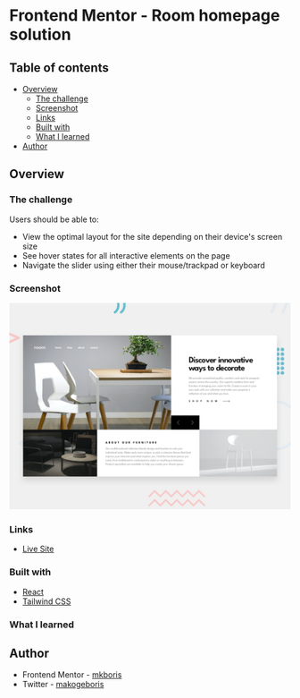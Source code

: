 # Frontend Mentor - Room homepage solution

## Table of contents

- [Overview](#overview)
  - [The challenge](#the-challenge)
  - [Screenshot](#screenshot)
  - [Links](#links)
  - [Built with](#built-with)
  - [What I learned](#what-i-learned)
- [Author](#author)

## Overview

### The challenge

Users should be able to:

- View the optimal layout for the site depending on their device's screen size
- See hover states for all interactive elements on the page
- Navigate the slider using either their mouse/trackpad or keyboard

### Screenshot

![](./public/desktop-preview.jpg)

### Links

- [Live Site]()

### Built with

- [React](https://reactjs.org/)
- [Tailwind CSS](https://tailwindcss.com/)

### What I learned

## Author

- Frontend Mentor - [mkboris](https://www.frontendmentor.io/profile/mkboris)
- Twitter - [makogeboris](https://x.com/makogeboris)
